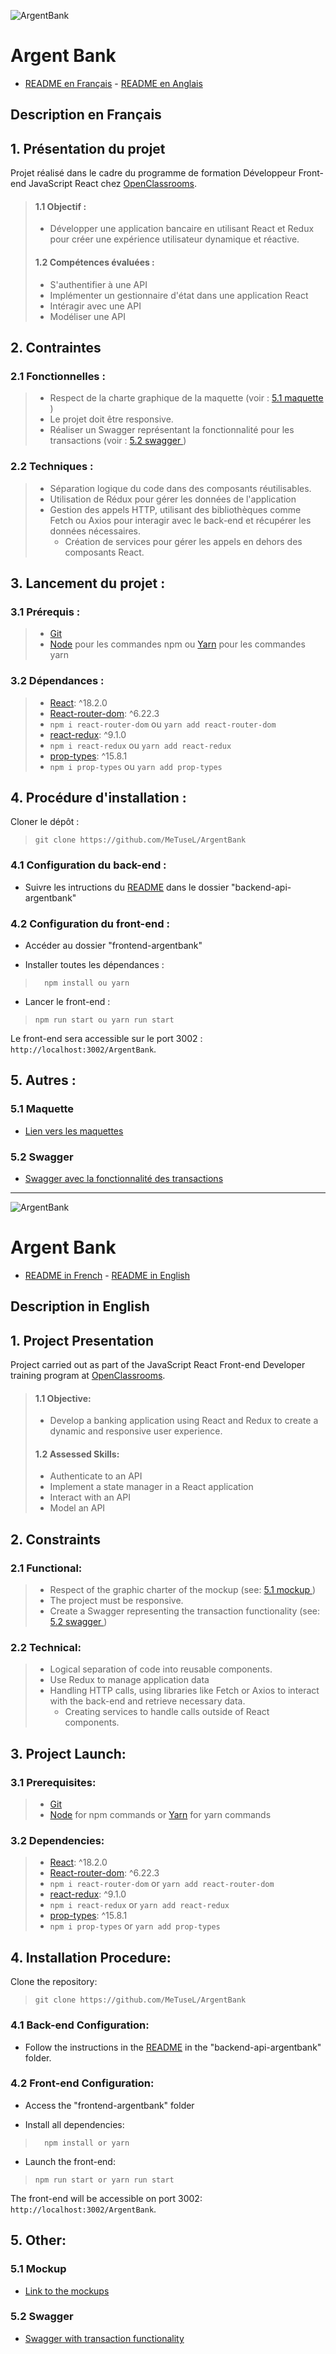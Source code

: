 ![ArgentBank](./frontend-argentbank/src/assets/logo/argentBankLogo.png)

# Argent Bank

- <a href="#description-en-français">README en Français</a> - <a href="#description-in-english">README en Anglais</a>

## Description en Français

## 1. Présentation du projet

Projet réalisé dans le cadre du programme de formation Développeur Front-end JavaScript React chez [OpenClassrooms](https://openclassrooms.com/fr/paths/877-developpeur-dapplication-javascript-react).

> #### 1.1 Objectif :
>
> - Développer une application bancaire en utilisant React et Redux pour créer une expérience utilisateur dynamique et réactive.
>
> #### 1.2 Compétences évaluées :
>
> - S'authentifier à une API
> - Implémenter un gestionnaire d'état dans une application React
> - Intéragir avec une API
> - Modéliser une API

## 2. Contraintes

### 2.1 Fonctionnelles :

> - Respect de la charte graphique de la maquette (voir : <a href="#51-maquette"> 5.1 maquette </a>)
> - Le projet doit être responsive.
> - Réaliser un Swagger représentant la fonctionnalité pour les transactions (voir : <a href="#52-swagger">5.2 swagger </a>)

### 2.2 Techniques :

> - Séparation logique du code dans des composants réutilisables.
> - Utilisation de Rédux pour gérer les données de l'application
> - Gestion des appels HTTP, utilisant des bibliothèques comme Fetch ou Axios pour interagir avec le back-end et récupérer les données nécessaires.
>   - Création de services pour gérer les appels en dehors des composants React.

## 3. Lancement du projet :

### 3.1 Prérequis :

> - [Git](https://git-scm.com)
> - [Node](https://nodejs.org/en/) pour les commandes npm ou [Yarn](https://yarnpkg.com/) pour les commandes yarn

### 3.2 Dépendances :

> - [React](https://reactjs.org): ^18.2.0
> - [React-router-dom](https://reactrouter.com/): ^6.22.3
> - `npm i react-router-dom` ou `yarn add react-router-dom`
> - [react-redux](https://react-redux.js.org/): ^9.1.0
> - `npm i react-redux` ou `yarn add react-redux`
> - [prop-types](https://www.npmjs.com/package/prop-types): ^15.8.1
> - `npm i prop-types` ou `yarn add prop-types`

## 4. Procédure d'installation :

Cloner le dépôt :

>     git clone https://github.com/MeTuseL/ArgentBank

### 4.1 Configuration du back-end :

- Suivre les intructions  du [README](./backend-api-argentbank/README.md) dans le dossier "backend-api-argentbank"

### 4.2 Configuration du front-end :

- Accéder au dossier "frontend-argentbank"

- Installer toutes les dépendances :

>       npm install ou yarn

- Lancer le front-end :

>     npm run start ou yarn run start

Le front-end sera accessible sur le port 3002 :
`http://localhost:3002/ArgentBank`.

## 5. Autres :

### 5.1 Maquette

 - [Lien vers les maquettes](./backend-api-argentbank/designs/)

### 5.2 Swagger

- [Swagger avec la fonctionnalité des transactions](./frontend-argentbank/swagger.yaml)

---

![ArgentBank](./frontend-argentbank/src/assets/logo/argentBankLogo.png)

# Argent Bank

- <a href="#description-en-français">README in French</a> - <a href="#description-in-english">README in English</a>

## Description in English

## 1. Project Presentation

Project carried out as part of the JavaScript React Front-end Developer training program at [OpenClassrooms](https://openclassrooms.com/fr/paths/877-developpeur-dapplication-javascript-react).

> #### 1.1 Objective:
>
> - Develop a banking application using React and Redux to create a dynamic and responsive user experience.
>
> #### 1.2 Assessed Skills:
>
> - Authenticate to an API
> - Implement a state manager in a React application
> - Interact with an API
> - Model an API

## 2. Constraints

### 2.1 Functional:

> - Respect of the graphic charter of the mockup (see: <a href="#51-maquette"> 5.1 mockup </a>)
> - The project must be responsive.
> - Create a Swagger representing the transaction functionality (see: <a href="#52-swagger">5.2 swagger </a>)

### 2.2 Technical:

> - Logical separation of code into reusable components.
> - Use Redux to manage application data
> - Handling HTTP calls, using libraries like Fetch or Axios to interact with the back-end and retrieve necessary data.
>   - Creating services to handle calls outside of React components.

## 3. Project Launch:

### 3.1 Prerequisites:

> - [Git](https://git-scm.com)
> - [Node](https://nodejs.org/en/) for npm commands or [Yarn](https://yarnpkg.com/) for yarn commands

### 3.2 Dependencies:

> - [React](https://reactjs.org): ^18.2.0
> - [React-router-dom](https://reactrouter.com/): ^6.22.3
> - `npm i react-router-dom` or `yarn add react-router-dom`
> - [react-redux](https://react-redux.js.org/): ^9.1.0
> - `npm i react-redux` or `yarn add react-redux`
> - [prop-types](https://www.npmjs.com/package/prop-types): ^15.8.1
> - `npm i prop-types` or `yarn add prop-types`

## 4. Installation Procedure:

Clone the repository:

>     git clone https://github.com/MeTuseL/ArgentBank

### 4.1 Back-end Configuration:

- Follow the instructions in the [README](./backend-api-argentbank/README.md) in the "backend-api-argentbank" folder.

### 4.2 Front-end Configuration:

- Access the "frontend-argentbank" folder

- Install all dependencies:

>       npm install or yarn

- Launch the front-end:

>     npm run start or yarn run start

The front-end will be accessible on port 3002:
`http://localhost:3002/ArgentBank`.

## 5. Other:

### 5.1 Mockup

- [Link to the mockups](./backend-api-argentbank/designs/)

### 5.2 Swagger

- [Swagger with transaction functionality](./frontend-argentbank/swagger.yaml)

